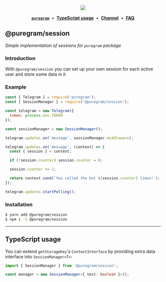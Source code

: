 <div align='center'>
  <img src='https://i.imgur.com/ZzjmE8i.png' />
</div>

<br />

<div align='center'>
  <a href='https://github.com/nitreojs/puregram'><b><code>puregram</code></b></a>
  <span>&nbsp;•&nbsp;</span>
  <a href='#typescript-usage'><b>TypeScript usage</b></a>
  <span>&nbsp;•&nbsp;</span>
  <a href='https://t.me/puregram'><b>Channel</b></a>
  <span>&nbsp;•&nbsp;</span>
  <a href='https://github.com/nitreojs/puregram#faq'><b>FAQ</b></a>
</div>

## @puregram/session

_Simple implementation of sessions for `puregram` package_

### Introduction

With `@puregram/session` you can set up your own session for each active user and store some data in it

### Example
```js
const { Telegram } = require('puregram');
const { SessionManager } = require('@puregram/session');

const telegram = new Telegram({
  token: process.env.TOKEN
});

const sessionManager = new SessionManager();

telegram.updates.on('message', sessionManager.middleware);

telegram.updates.on('message', (context) => {
  const { session } = context;

  if (!session.counter) session.counter = 0;

  session.counter += 1;

  return context.send(`You called the bot ${session.counter} times!`);
});

telegram.updates.startPolling();
```

### Installation

```sh
$ yarn add @puregram/session
$ npm i -S @puregram/session
```

---

## TypeScript usage

You can extend `getStorageKey`'s `ContextInterface` by providing extra data interface into `SessionManager<T>`:

```ts
import { SessionManager } from '@puregram/session';

const manager = new SessionManager<{ test: boolean }>();
```
